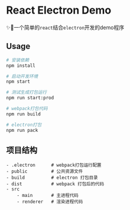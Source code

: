 # React Electron Demo

✨🚀一个简单的`react`结合`electron`开发的demo程序 

## Usage
```bash
# 安装依赖
npm install

# 启动开发环境
npm start

# 测试生成打包运行
npm run start:prod

# webpack打包代码
npm run build

# electron打包
npm run pack
```

## 项目结构

```
- .electron      # webpack打包运行配置
- public         # 公共资源文件
- build          # electron 打包目录
- dist           # webpack 打包后的代码
- src
    - main       # 主进程代码
    - renderer   # 渲染进程代码
```